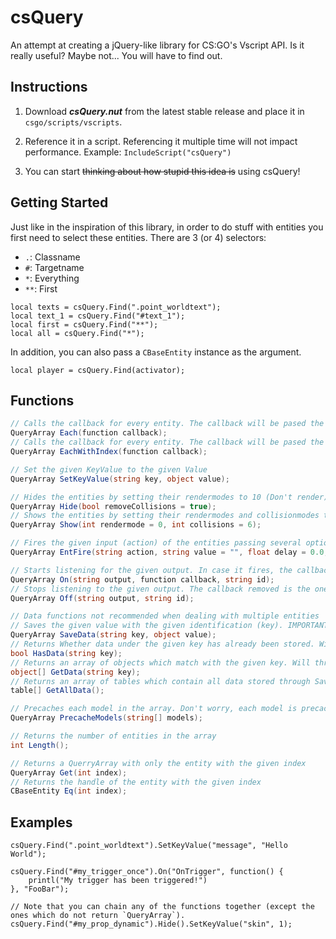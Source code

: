 # csQuery

An attempt at creating a jQuery-like library for CS:GO's Vscript API. Is it really useful? Maybe not... You will have to find out.

## Instructions

1. Download ***csQuery.nut*** from the latest stable release and place it in `csgo/scripts/vscripts`.

2. Reference it in a script. Referencing it multiple time will not impact performance.
   Example: `IncludeScript("csQuery")`

3. You can start ~~thinking about how stupid this idea is~~ using csQuery!

## Getting Started

Just like in the inspiration of this library, in order to do stuff with entities you first need to select these entities.
There are 3 (or 4) selectors:

- `.`: Classname
- `#`: Targetname
- `*`: Everything
- `**`: First

```squirrel
local texts = csQuery.Find(".point_worldtext");
local text_1 = csQuery.Find("#text_1");
local first = csQuery.Find("**");
local all = csQuery.Find("*");
```

In addition, you can also pass a `CBaseEntity` instance as the argument.

```squirrel
local player = csQuery.Find(activator);
```

## Functions

```cs
// Calls the callback for every entity. The callback will be pased the CBaseEntity as an argument.
QueryArray Each(function callback);
// Calls the callback for every entity. The callback will be pased the CBaseEntity and the index of it in the array as an argument.
QueryArray EachWithIndex(function callback);

// Set the given KeyValue to the given Value
QueryArray SetKeyValue(string key, object value);

// Hides the entities by setting their rendermodes to 10 (Don't render) and, if not asked otherwise, solidity to 0 (Not solid)
QueryArray Hide(bool removeCollisions = true);
// Shows the entities by setting their rendermodes and collisionmodes to the default/given ones
QueryArray Show(int rendermode = 0, int collisions = 6);

// Fires the given input (action) of the entities passing several optional parameters if given.
QueryArray EntFire(string action, string value = "", float delay = 0.0, CBaseEntity activator = null, CBaseEntity caller = null);

// Starts listening for the given output. In case it fires, the callback is called. The id is used to stop listening.
QueryArray On(string output, function callback, string id);
// Stops listening to the given output. The callback removed is the one identified with the id
QueryArray Off(string output, string id);

// Data functions not recommended when dealing with multiple entities
// Saves the given value with the given identification (key). IMPORTANT: Data saved will 'live' throughout all rounds.
QueryArray SaveData(string key, object value);
// Returns Whether data under the given key has already been stored. Will not throw an exception if SaveData() has never been used before.
bool HasData(string key);
// Returns an array of objects which match with the given key. Will throw an exception if SaveData() has never been used before.
object[] GetData(string key);
// Returns an array of tables which contain all data stored through SaveData(). Will throw an exception if SaveData() has never been used before.
table[] GetAllData();

// Precaches each model in the array. Don't worry, each model is precached only once
QueryArray PrecacheModels(string[] models);

// Returns the number of entities in the array
int Length();

// Returns a QuerryArray with only the entity with the given index
QueryArray Get(int index);
// Returns the handle of the entity with the given index
CBaseEntity Eq(int index);
```

## Examples

```squirrel
csQuery.Find(".point_worldtext").SetKeyValue("message", "Hello World");

csQuery.Find("#my_trigger_once").On("OnTrigger", function() {
    printl("My trigger has been triggered!")
}, "FooBar");

// Note that you can chain any of the functions together (except the ones which do not return `QueryArray`).
csQuery.Find("#my_prop_dynamic").Hide().SetKeyValue("skin", 1);
```

